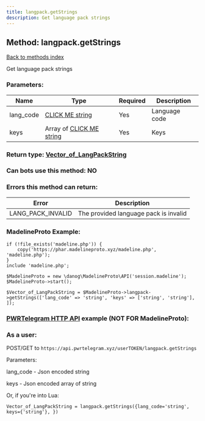 ```yaml
---
title: langpack.getStrings
description: Get language pack strings
---
```

## Method: langpack.getStrings  
[Back to methods index](index.md)


Get language pack strings

### Parameters:

| Name     |    Type       | Required | Description |
|----------|---------------|----------|-------------|
|lang\_code|[CLICK ME string](../types/string.md) | Yes|Language code|
|keys|Array of [CLICK ME string](../types/string.md) | Yes|Keys|


### Return type: [Vector\_of\_LangPackString](../types/LangPackString.md)

### Can bots use this method: **NO**


### Errors this method can return:

| Error    | Description   |
|----------|---------------|
|LANG_PACK_INVALID|The provided language pack is invalid|


### MadelineProto Example:


```
if (!file_exists('madeline.php')) {
    copy('https://phar.madelineproto.xyz/madeline.php', 'madeline.php');
}
include 'madeline.php';

$MadelineProto = new \danog\MadelineProto\API('session.madeline');
$MadelineProto->start();

$Vector_of_LangPackString = $MadelineProto->langpack->getStrings(['lang_code' => 'string', 'keys' => ['string', 'string'], ]);
```

### [PWRTelegram HTTP API](https://pwrtelegram.xyz) example (NOT FOR MadelineProto):



### As a user:

POST/GET to `https://api.pwrtelegram.xyz/userTOKEN/langpack.getStrings`

Parameters:

lang_code - Json encoded string

keys - Json encoded  array of string




Or, if you're into Lua:

```
Vector_of_LangPackString = langpack.getStrings({lang_code='string', keys={'string'}, })
```

